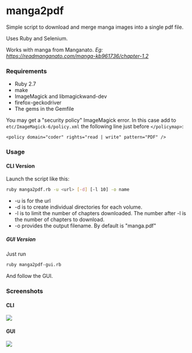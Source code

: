 # manga2pdf
Simple script to download and merge manga images into a single pdf file. 

Uses Ruby and Selenium.

Works with manga from Manganato. *Eg: https://readmanganato.com/manga-kb961736/chapter-1.2*


### Requirements
* Ruby 2.7
* make
* ImageMagick and libmagickwand-dev
* firefox-geckodriver
* The gems in the Gemfile

You may get a "security policy" ImageMagick error. In this case add to `etc/ImageMagick-6/policy.xml` the following line just before `</policymap>`:
```
<policy domain="coder" rights="read | write" pattern="PDF" />
```
### Usage
#### CLI Version
Launch the script like this:
```bash
ruby manga2pdf.rb -u <url> [-d] [-l 10] -o name
```
* -u is for the url 
* -d is to create individual directories for each volume.
* -l is to limit the number of chapters downloaded. The number after -l is the number of chapters to download.
* -o provides the output filename. By default is "manga.pdf"
##### GUI Version
Just run
```bash
ruby manga2pdf-gui.rb
```
And follow the GUI.

### Screenshots
#### CLI

![](/home/salva/manga2pdf/screenshots/manga2pdf.png)


#### GUI

![](/home/salva/manga2pdf/screenshots/manga2pdf-gui.png)

